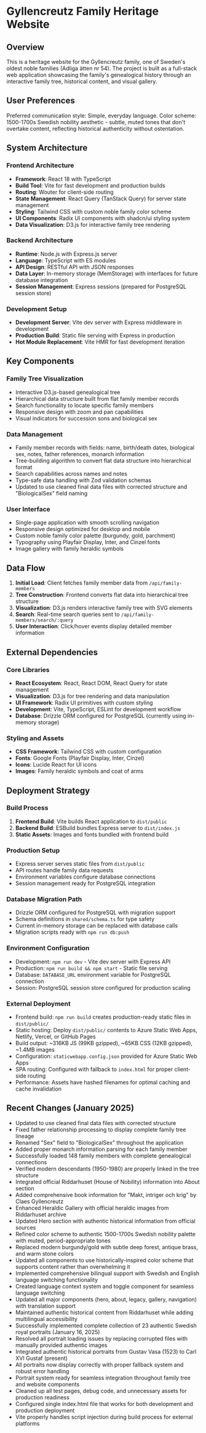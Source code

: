 # Gyllencreutz Family Heritage Website

## Overview

This is a heritage website for the Gyllencreutz family, one of Sweden's oldest noble families (Adliga ätten nr 54). The project is built as a full-stack web application showcasing the family's genealogical history through an interactive family tree, historical content, and visual gallery.

## User Preferences

Preferred communication style: Simple, everyday language.
Color scheme: 1500-1700s Swedish nobility aesthetic - subtle, muted tones that don't overtake content, reflecting historical authenticity without ostentation.

## System Architecture

### Frontend Architecture
- **Framework**: React 18 with TypeScript
- **Build Tool**: Vite for fast development and production builds
- **Routing**: Wouter for client-side routing
- **State Management**: React Query (TanStack Query) for server state management
- **Styling**: Tailwind CSS with custom noble family color scheme
- **UI Components**: Radix UI components with shadcn/ui styling system
- **Data Visualization**: D3.js for interactive family tree rendering

### Backend Architecture
- **Runtime**: Node.js with Express.js server
- **Language**: TypeScript with ES modules
- **API Design**: RESTful API with JSON responses
- **Data Layer**: In-memory storage (MemStorage) with interfaces for future database integration
- **Session Management**: Express sessions (prepared for PostgreSQL session store)

### Development Setup
- **Development Server**: Vite dev server with Express middleware in development
- **Production Build**: Static file serving with Express in production
- **Hot Module Replacement**: Vite HMR for fast development iteration

## Key Components

### Family Tree Visualization
- Interactive D3.js-based genealogical tree
- Hierarchical data structure built from flat family member records
- Search functionality to locate specific family members
- Responsive design with zoom and pan capabilities
- Visual indicators for succession sons and biological sex

### Data Management
- Family member records with fields: name, birth/death dates, biological sex, notes, father references, monarch information
- Tree-building algorithm to convert flat data structure into hierarchical format
- Search capabilities across names and notes
- Type-safe data handling with Zod validation schemas
- Updated to use cleaned final data files with corrected structure and "BiologicalSex" field naming

### User Interface
- Single-page application with smooth scrolling navigation
- Responsive design optimized for desktop and mobile
- Custom noble family color palette (burgundy, gold, parchment)
- Typography using Playfair Display, Inter, and Cinzel fonts
- Image gallery with family heraldic symbols

## Data Flow

1. **Initial Load**: Client fetches family member data from `/api/family-members`
2. **Tree Construction**: Frontend converts flat data into hierarchical tree structure
3. **Visualization**: D3.js renders interactive family tree with SVG elements
4. **Search**: Real-time search queries sent to `/api/family-members/search/:query`
5. **User Interaction**: Click/hover events display detailed member information

## External Dependencies

### Core Libraries
- **React Ecosystem**: React, React DOM, React Query for state management
- **Visualization**: D3.js for tree rendering and data manipulation
- **UI Framework**: Radix UI primitives with custom styling
- **Development**: Vite, TypeScript, ESLint for development workflow
- **Database**: Drizzle ORM configured for PostgreSQL (currently using in-memory storage)

### Styling and Assets
- **CSS Framework**: Tailwind CSS with custom configuration
- **Fonts**: Google Fonts (Playfair Display, Inter, Cinzel)
- **Icons**: Lucide React for UI icons
- **Images**: Family heraldic symbols and coat of arms

## Deployment Strategy

### Build Process
1. **Frontend Build**: Vite builds React application to `dist/public`
2. **Backend Build**: ESBuild bundles Express server to `dist/index.js`
3. **Static Assets**: Images and fonts bundled with frontend build

### Production Setup
- Express server serves static files from `dist/public`
- API routes handle family data requests
- Environment variables configure database connections
- Session management ready for PostgreSQL integration

### Database Migration Path
- Drizzle ORM configured for PostgreSQL with migration support
- Schema definitions in `shared/schema.ts` for type safety
- Current in-memory storage can be replaced with database calls
- Migration scripts ready with `npm run db:push`

### Environment Configuration
- Development: `npm run dev` - Vite dev server with Express API
- Production: `npm run build && npm start` - Static file serving
- Database: `DATABASE_URL` environment variable for PostgreSQL connection
- Session: PostgreSQL session store configured for production scaling

### External Deployment
- Frontend build: `npm run build` creates production-ready static files in `dist/public/`
- Static hosting: Deploy `dist/public/` contents to Azure Static Web Apps, Netlify, Vercel, or GitHub Pages
- Build output: ~316KB JS (99KB gzipped), ~65KB CSS (12KB gzipped), ~1.4MB images
- Configuration: `staticwebapp.config.json` provided for Azure Static Web Apps
- SPA routing: Configured with fallback to `index.html` for proper client-side routing
- Performance: Assets have hashed filenames for optimal caching and cache invalidation

## Recent Changes (January 2025)
- Updated to use cleaned final data files with corrected structure
- Fixed father relationship processing to display complete family tree lineage
- Renamed "Sex" field to "BiologicalSex" throughout the application
- Added proper monarch information parsing for each family member
- Successfully loaded 148 family members with complete genealogical connections
- Verified modern descendants (1950-1980) are properly linked in the tree structure
- Integrated official Riddarhuset (House of Nobility) information into About section
- Added comprehensive book information for "Makt, intriger och krig" by Claes Gyllencreutz
- Enhanced Heraldic Gallery with official heraldic images from Riddarhuset archive
- Updated Hero section with authentic historical information from official sources
- Refined color scheme to authentic 1500-1700s Swedish nobility palette with muted, period-appropriate tones
- Replaced modern burgundy/gold with subtle deep forest, antique brass, and warm stone colors
- Updated all components to use historically-inspired color scheme that supports content rather than overwhelming it
- Implemented comprehensive bilingual support with Swedish and English language switching functionality
- Created language context system and toggle component for seamless language switching
- Updated all major components (hero, about, legacy, gallery, navigation) with translation support
- Maintained authentic historical content from Riddarhuset while adding multilingual accessibility
- Successfully implemented complete collection of 23 authentic Swedish royal portraits (January 16, 2025)
- Resolved all portrait loading issues by replacing corrupted files with manually provided authentic images
- Integrated authentic historical portraits from Gustav Vasa (1523) to Carl XVI Gustaf (present)
- All portraits now display correctly with proper fallback system and robust error handling
- Portrait system ready for seamless integration throughout family tree and website components
- Cleaned up all test pages, debug code, and unnecessary assets for production readiness
- Configured single index.html file that works for both development and production deployment
- Vite properly handles script injection during build process for external platforms